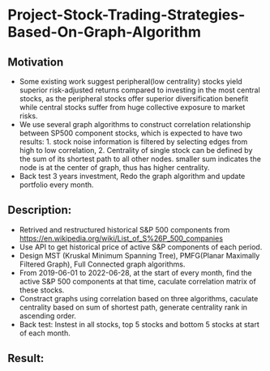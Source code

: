 # Project-Stock-Trading-Strategies-Based-On-Graph-Algorithm

## Motivation
- Some existing work suggest peripheral(low centrality) stocks yield superior risk-adjusted returns compared to investing in the most central stocks, as the peripheral
stocks offer superior diversification benefit while central stocks suffer from huge collective exposure to market risks.  
- We use several graph algorithms to construct correlation relationship between SP500 component stocks, which is expected to have two results: 1. stock noise information is filtered by selecting edges from high to low correlation, 2. Centrality of single stock can be defined by the sum of its shortest path to all other nodes. smaller sum indicates the node is at the center of graph, thus has higher centrality.  
- Back test 3 years investment, Redo the graph algorithm and update portfolio every month.  

## Description:
- Retrived and restructured historical S&P 500 components from https://en.wikipedia.org/wiki/List_of_S%26P_500_companies
- Use API to get historical price of active S&P components of each period.
- Design MST (Kruskal Minimum Spanning Tree), PMFG(Planar Maximally Filtered Graph), Full Connected graph algorithms.
- From 2019-06-01 to 2022-06-28, at the start of every month, find the active S&P 500 components at that time, caculate correlation matrix of these stocks.
- Constract graphs using correlation based on three algorithms, caculate centrality based on sum of shortest path, generate centrality rank in ascending order.
- Back test: Instest in all stocks, top 5 stocks and bottom 5 stocks at start of each month.

## Result:
